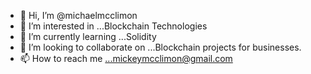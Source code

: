 - 👋 Hi, I’m @michaelmcclimon
- 👀 I’m interested in ...Blockchain Technologies
- 🌱 I’m currently learning ...Solidity 
- 💞️ I’m looking to collaborate on ...Blockchain projects for businesses.
- 📫 How to reach me ...mickeymcclimon@gmail.com

<!---
michaelmcclimon/michaelmcclimon is a ✨ special ✨ repository because its `README.md` (this file) appears on your GitHub profile.
You can click the Preview link to take a look at your changes.
--->
